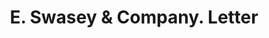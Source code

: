 ---
doi: 10.7916/D8BG412S
date_other: '1916'
date_other_textual: '1916'
form: correspondence
genre:
- Letters (correspondence)
name:
- E. Swasey & Company
object_in_context_url: https://biggert.cul.columbia.edu/items/view/ave_biggert_00584
subject_hierarchical_geographic:
- Portland, Maine, United States
subject_name:
- E. Swasey & Company
title: E. Swasey & Company. Letter
sort_title: E. Swasey & Company. Letter
call_number: ave_biggert_00584
coordinates:
- 43.666666666666664,-70.26666666666667
pid: ave_biggert_00584
identifiers: ave_biggert_00584
thumbnail: https://derivativo-2.library.columbia.edu/iiif/2/ldpd:343865/full/!256,256/0/native.jpg
permalink: "/items/ave_biggert_00584/"
layout: iiif-image-page
---